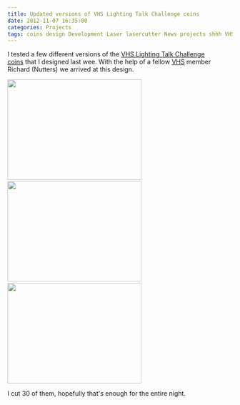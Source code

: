 ```yaml
---
title: Updated versions of VHS Lighting Talk Challenge coins
date: 2012-11-07 16:35:00
categories: Projects 
tags: coins design Development Laser lasercutter News projects shhh VHS
---
```

I tested a few different versions of the <a href="/vhs-lighting-talk-challenge-coins-super-happy-hacker-house/">VHS Lighting Talk Challenge coins</a> that I designed last wee. With the help of a fellow <a href="http://vancouver.hackspace.ca/">VHS</a> member Richard (Nutters) we arrived at this design.

<a href="/public/uploads/2012/11/2012-11-06-22.42.25.jpg"><img class="alignnone size-medium wp-image-2946" title="2012-11-06 22.42.25" src="/public/uploads/2012/11/2012-11-06-22.42.25-300x225.jpg" alt="" width="300" height="225" /></a> <a href="/public/uploads/2012/11/2012-11-06-22.40.38.jpg"><img class="alignnone size-medium wp-image-2948" title="2012-11-06 22.40.38" src="/public/uploads/2012/11/2012-11-06-22.40.38-300x225.jpg" alt="" width="300" height="225" /></a> <a href="/public/uploads/2012/11/2012-11-07-08.38.28.jpg"><img class="alignnone size-medium wp-image-2947" title="2012-11-07 08.38.28" src="/public/uploads/2012/11/2012-11-07-08.38.28-300x225.jpg" alt="" width="300" height="225" /></a>

I cut 30 of them, hopefully that's enough for the entire night.
